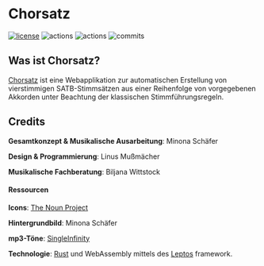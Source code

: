 # Chorsatz

[![license](https://img.shields.io/badge/license-CC--BY--NC--SA--4.0-blue)](LICENSE)
![actions](https://img.shields.io/github/actions/workflow/status/Dualraum/Chorsatz/continuous-testing.yml?label=tests)
![actions](https://img.shields.io/github/actions/workflow/status/Dualraum/Chorsatz/continuous-deployment.yml?label=deploy)
![commits](https://img.shields.io/github/commit-activity/m/Dualraum/Chorsatz)

## Was ist Chorsatz?

[Chorsatz](dualraum.github.io/Chorsatz) ist eine Webapplikation zur automatischen Erstellung von vierstimmigen SATB-Stimmsätzen aus einer Reihenfolge von vorgegebenen Akkorden unter Beachtung der klassischen Stimmführungsregeln.

## Credits

**Gesamtkonzept & Musikalische Ausarbeitung**: Minona Schäfer

**Design & Programmierung**: Linus Mußmächer

**Musikalische Fachberatung**: Biljana Wittstock

#### Ressourcen

**Icons**: [The Noun Project](https://thenounproject.com)

**Hintergrundbild**: Minona Schäfer

**mp3-Töne**: [SingleInfinity](https://www.reddit.com/r/piano/comments/3u6ke7/heres_some_midi_and_mp3_files_for_individual/)

**Technologie**: [Rust](https://www.rust-lang.org/) und WebAssembly mittels des [Leptos](https://leptos.dev/) framework.